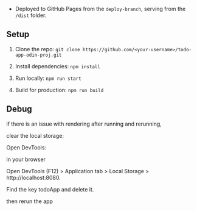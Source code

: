 - Deployed to GitHub Pages from the `deploy-branch`, serving from the `/dist` folder.

## Setup

1. Clone the repo: `git clone https://github.com/<your-username>/todo-app-odin-proj.git`

2. Install dependencies: `npm install`

3. Run locally: `npm run start`

4. Build for production: `npm run build`

## Debug

if there is an issue with rendering after running and rerunning,

clear the local storage:

Open DevTools:

in your browser

Open DevTools (F12) > Application tab > Local Storage > http://localhost:8080.

Find the key todoApp and delete it.

then rerun the app
